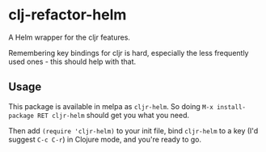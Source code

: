 # clj-refactor-helm

A Helm wrapper for the cljr features.

Remembering key bindings for cljr is hard, especially the less
frequently used ones - this should help with that.

## Usage

This package is available in melpa as `cljr-helm`. So doing `M-x
install-package RET cljr-helm` should get you what you need.

Then add `(require 'cljr-helm)` to your init file, bind `cljr-helm` to
a key (I'd suggest `C-c C-r`) in Clojure mode, and you're ready to go.
